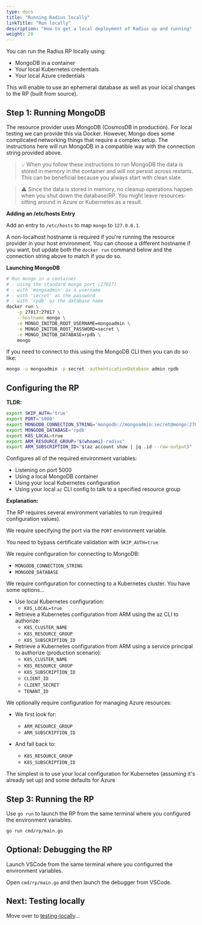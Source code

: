 ```yaml
---
type: docs
title: "Running Radius locally"
linkTitle: "Run locally"
description: "How to get a local deployment of Radius up and running"
weight: 20
---
```


You can run the Radius RP locally using:

- MongoDB in a container
- Your local Kubernetes credentials
- Your local Azure credentials

This will enable to use an ephemeral database as well as your local changes to the RP (built from source).

## Step 1: Running MongoDB

The resource provider uses MongoDB (CosmosDB in production). For local testing we can provide this via Docker. However, Mongo does some complicated networking things that require a complex setup. The instructions here will run MongoDB in a compatible way with the connection string provided above.

> :bulb: When you follow these instructions to run MongoDB the data is stored in memory in the container and will not persist across restarts. This can be beneficial because you always start with clean slate.

> :warning: Since the data is stored in memory, no cleanup operations happen when you shut down the database/RP. You might leave resources-sitting around in Azure or Kubernetes as a result.

**Adding an /etc/hosts Entry**

Add an entry to `/etc/hosts` to map `mongo` to `127.0.0.1`. 

A non-localhost hostname is required if you're running the resource provider in your host environment. You can choose a different hostname if you want, but update both the `docker run` command below and the connection string above to match if you do so.

**Launching MongoDB**

```sh
# Run mongo in a container
# - using the standard mongo port (27017)
# - with 'mongoadmin' as a username
# - with 'secret' as the password
# - with 'rpdb' as the database name
docker run \
    -p 27017:27017 \
    --hostname mongo \
    -e MONGO_INITDB_ROOT_USERNAME=mongoadmin \
    -e MONGO_INITDB_ROOT_PASSWORD=secret \
    -e MONGO_INITDB_DATABASE=rpdb \
    mongo
```

If you need to connect to this using the MongoDB CLI then you can do so like:

```sh
mongo -u mongoadmin -p secret -authenticationDatabase admin rpdb
```

## Configuring the RP

**TLDR:**

```sh
export SKIP_AUTH='true'
export PORT='5000'
export MONGODB_CONNECTION_STRING='mongodb://mongoadmin:secret@mongo:27017/rpdb?authSource=admin'
export MONGODB_DATABASE='rpdb'
export K8S_LOCAL=true
export ARM_RESOURCE_GROUP="$(whoami)-radius"
export ARM_SUBSCRIPTION_ID="$(az account show | jq .id --raw-output)"
```

Configures all of the required environment variables:

- Listening on port 5000
- Using a local MongoDB container
- Using your local Kubernetes configuration
- Using your local `az` CLI config to talk to a specified resource group

**Explanation:**

The RP requires several environment variables to run (required configuration values).

We require specifying the port via the `PORT` environment variable.

You need to bypass certificate validation with `SKIP_AUTH=true`

We require configuration for connecting to MongoDB:

- `MONGODB_CONNECTION_STRING`
- `MONGODB_DATABASE`

We require configuration for connecting to a Kubernetes cluster. You have some options...

- Use local Kubernetes configuration: 
  - `K8S_LOCAL=true` 
- Retrieve a Kubernetes configuration from ARM using the az CLI to authorize:
  - `K8S_CLUSTER_NAME`
  - `K8S_RESOURCE_GROUP`
  - `K8S_SUBSCRIPTION_ID`
- Retrieve a Kubernetes configuration from ARM using a service principal to authorize (production scenario):
  - `K8S_CLUSTER_NAME`
  - `K8S_RESOURCE_GROUP`
  - `K8S_SUBSCRIPTION_ID`
  - `CLIENT_ID`
  - `CLIENT_SECRET`
  - `TENANT_ID`

We optionally require configuration for managing Azure resources:

- We first look for:
  - `ARM_RESOURCE_GROUP`
  - `ARM_SUBSCRIPTION_ID`

- And fall back to:
  - `K8S_RESOURCE_GROUP`
  - `K8S_SUBSCRIPTION_ID`

The simplest is to use your local configuration for Kubernetes (assuming it's already set up) and some defaults for Azure

## Step 3: Running the RP

Use `go run` to launch the RP from the same terminal where you configured the environment variables.

```sh
go run cmd/rp/main.go
```

## Optional: Debugging the RP

Launch VSCode from the same terminal where you configurred the environment variables.

Open `cmd/rp/main.go` and then launch the debugger from VSCode.

## Next: Testing locally

Move over to [testing-locally](testing-locally.md)...